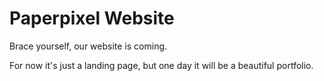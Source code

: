 Paperpixel Website
=

Brace yourself, our website is coming.

For now it's just a landing page, but one day it will be a beautiful portfolio.

